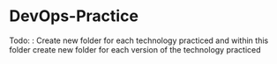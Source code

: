 # DevOps-Practice


Todo: : Create new folder for each technology practiced and within this folder create
new folder for each version of the technology practiced
